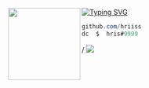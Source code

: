 [![Typing SVG](https://readme-typing-svg.herokuapp.com?font=Roboto+Mono&lines=hris.rip+%7C+hris)](https://git.io/typing-svg)
<img align="left" src="https://upload.wikimedia.org/wikipedia/commons/thumb/3/34/Red_star.svg/220px-Red_star.svg.png" width="147"/> 

```csharp
github.com/hriiss
dc  $  hris#9999
```

/
![](https://komarev.com/ghpvc/?username=hris69)

